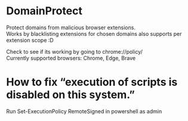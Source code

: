 # DomainProtect
Protect domains from malicious browser extensions.  
Works by blacklisting extensions for chosen domains also supports per extension scope :D

Check to see if its working by going to chrome://policy/  
Currently supported browsers: Chrome, Edge, Brave

# How to fix “execution of scripts is disabled on this system.”
Run Set-ExecutionPolicy RemoteSigned in powershell as admin
